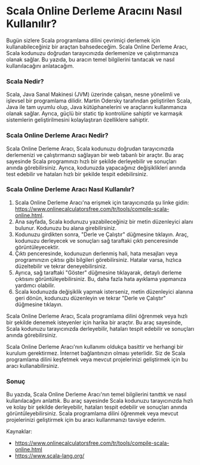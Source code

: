 Scala Online Derleme Aracını Nasıl Kullanılır?
==============================================

Bugün sizlere Scala programlama dilini çevrimiçi derlemek için kullanabileceğiniz bir araçtan bahsedeceğim. Scala Online Derleme Aracı, Scala kodunuzu doğrudan tarayıcınızda derlemenize ve çalıştırmanıza olanak sağlar. Bu yazıda, bu aracın temel bilgilerini tanıtacak ve nasıl kullanılacağını anlatacağım.

### Scala Nedir?

Scala, Java Sanal Makinesi (JVM) üzerinde çalışan, nesne yönelimli ve işlevsel bir programlama dilidir. Martin Odersky tarafından geliştirilen Scala, Java ile tam uyumlu olup, Java kütüphanelerini ve araçlarını kullanmanıza olanak sağlar. Ayrıca, güçlü bir static tip kontrolüne sahiptir ve karmaşık sistemlerin geliştirilmesini kolaylaştıran özelliklere sahiptir.

### Scala Online Derleme Aracı Nedir?

Scala Online Derleme Aracı, Scala kodunuzu doğrudan tarayıcınızda derlemenizi ve çalıştırmanızı sağlayan bir web tabanlı bir araçtır. Bu araç sayesinde Scala programınızı hızlı bir şekilde derleyebilir ve sonuçları anında görebilirsiniz. Ayrıca, kodunuzda yapacağınız değişiklikleri anında test edebilir ve hataları hızlı bir şekilde tespit edebilirsiniz.

### Scala Online Derleme Aracı Nasıl Kullanılır?

1. Scala Online Derleme Aracı'na erişmek için tarayıcınızda şu linke gidin: <https://www.onlinecalculatorsfree.com/tr/tools/compile-scala-online.html>.
2. Ana sayfada, Scala kodunuzu yazabileceğiniz bir metin düzenleyici alanı bulunur. Kodunuzu bu alana girebilirsiniz.
3. Kodunuzu girdikten sonra, "Derle ve Çalıştır" düğmesine tıklayın. Araç, kodunuzu derleyecek ve sonuçları sağ taraftaki çıktı penceresinde görüntüleyecektir.
4. Çıktı penceresinde, kodunuzun derlenmiş hali, hata mesajları veya programınızın çıktısı gibi bilgileri görebilirsiniz. Hatalar varsa, hızlıca düzeltebilir ve tekrar deneyebilirsiniz.
5. Ayrıca, sağ taraftaki "Göster" düğmesine tıklayarak, detaylı derleme çıktısını görüntüleyebilirsiniz. Bu, daha fazla hata ayıklama yapmanıza yardımcı olabilir.
6. Scala kodunuzda değişiklik yapmak isterseniz, metin düzenleyici alanına geri dönün, kodunuzu düzenleyin ve tekrar "Derle ve Çalıştır" düğmesine tıklayın.

Scala Online Derleme Aracı, Scala programlama dilini öğrenmek veya hızlı bir şekilde denemek isteyenler için harika bir araçtır. Bu araç sayesinde, Scala kodunuzu tarayıcınızda derleyebilir, hataları tespit edebilir ve sonuçları anında görebilirsiniz.

Scala Online Derleme Aracı'nın kullanımı oldukça basittir ve herhangi bir kurulum gerektirmez. İnternet bağlantınızın olması yeterlidir. Siz de Scala programlama dilini keşfetmek veya mevcut projelerinizi geliştirmek için bu aracı kullanabilirsiniz.

### Sonuç

Bu yazıda, Scala Online Derleme Aracı'nın temel bilgilerini tanıttık ve nasıl kullanılacağını anlattık. Bu araç sayesinde Scala kodunuzu tarayıcınızda hızlı ve kolay bir şekilde derleyebilir, hataları tespit edebilir ve sonuçları anında görüntüleyebilirsiniz. Scala programlama dilini öğrenmek veya mevcut projelerinizi geliştirmek için bu aracı kullanmanızı tavsiye ederim.

Kaynaklar:

- <https://www.onlinecalculatorsfree.com/tr/tools/compile-scala-online.html>
- <https://www.scala-lang.org/>